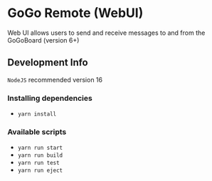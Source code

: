 # GoGo Remote (WebUI)
Web UI allows users to send and receive messages to and from the GoGoBoard (version 6+)

## Development Info
`NodeJS` recommended version 16

### Installing dependencies
- `yarn install`

### Available scripts
- `yarn run start`
- `yarn run build`
- `yarn run test`
- `yarn run eject`

